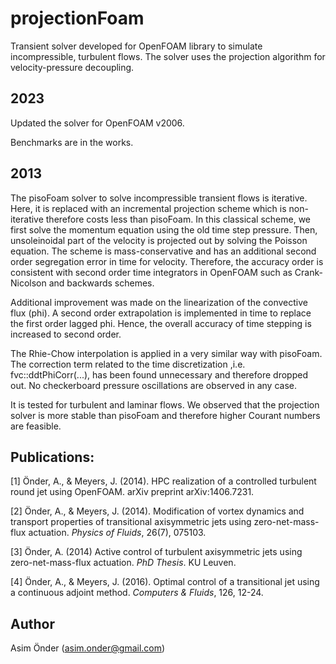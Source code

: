 # projectionFoam 
Transient solver developed for OpenFOAM library to simulate incompressible, turbulent flows. The solver uses the projection algorithm for velocity-pressure decoupling.

## 2023 
Updated the solver for OpenFOAM v2006. 

Benchmarks are in the works.

## 2013
The pisoFoam solver to solve incompressible transient flows is iterative. Here, it is replaced with an incremental projection scheme which is non-iterative therefore costs less than pisoFoam. In this classical scheme, we first solve the momentum equation using the old time step pressure. Then, unsoleinoidal part of the velocity is projected out by solving the Poisson equation. The scheme is mass-conservative and has an additional second order segregation error in time for velocity. Therefore, the accuracy order is consistent with second order time integrators in OpenFOAM such as Crank-Nicolson and backwards schemes.

Additional improvement was made on the linearization of the convective flux (phi). A second order extrapolation is implemented in time to replace the first order lagged phi. Hence, the overall accuracy of time stepping is increased to second order.

The Rhie-Chow interpolation is applied in a very similar way with pisoFoam. The correction term related to the time discretization ,i.e. fvc::ddtPhiCorr(...), has been found unnecessary and therefore dropped out. No checkerboard pressure oscillations are observed in any case.

It is tested for turbulent and laminar flows. We observed that the projection solver is more stable than pisoFoam and therefore higher Courant numbers are feasible.

## Publications:
[1] Önder, A., & Meyers, J. (2014). HPC realization of a controlled turbulent round jet using OpenFOAM. arXiv preprint arXiv:1406.7231.

[2] Önder, A., & Meyers, J. (2014). Modification of vortex dynamics and transport properties of transitional axisymmetric jets using zero-net-mass-flux actuation. *Physics of Fluids*, 26(7), 075103.

[3] Önder, A. (2014) Active control of turbulent axisymmetric jets using zero-net-mass-flux actuation. *PhD Thesis*. KU Leuven.

[4] Önder, A., & Meyers, J. (2016). Optimal control of a transitional jet using a continuous adjoint method. *Computers & Fluids*, 126, 12-24.


## Author
Asim Önder (asim.onder@gmail.com)
